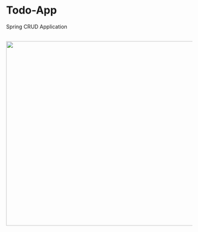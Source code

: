 # Todo-App
Spring CRUD Application
<br>
<br>


<img src="https://github.com/Shobhit122/Todo-App/assets/33978286/21da74ac-ba51-418c-824f-b00174f20cb1" height="500px" width="900px" />
